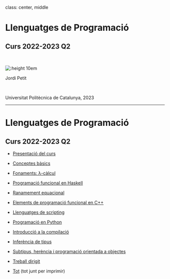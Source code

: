 
class: center, middle

# Llenguatges de Programació

## Curs 2022-2023 Q2

<br/>


![:height 10em](img/hardest-programming-language.png)



Jordi Petit 

<br/>

Universitat Politècnica de Catalunya, 2023

---

# Llenguatges de Programació

## Curs 2022-2023 Q2

- [Presentació del curs](01-presentacio.html)
- [Conceptes bàsics](02-introduccio.html)
- [Fonaments: λ-càlcul](03-lambda-calcul.html)
- [Programació funcional en Haskell](https://jpetit.jutge.org/haskell/)
- [Ranamement equacional](16-raonament-equacional.html)
- [Elements de programació funcional en C++](09-fp-c++.html)
- [Llenguatges de scripting](12-scripting.html)
- [Programació en Python](https://gebakx.github.io/Python3)
- [Introducció a la compilació](13-compilacio.html)
- [Inferència de tipus](11-inferencia-tipus.html)
- [Subtipus, herència i programació orientada a objectes](14-subtipus.html)
- [Treball dirigit](10-treball-lps.html) 

- [Tot](all.html) (tot junt per imprimir)
